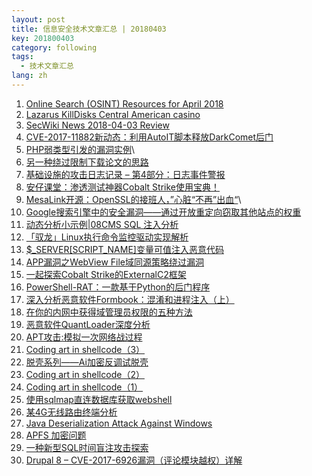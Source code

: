 ```yaml
---
layout: post
title: 信息安全技术文章汇总 | 20180403
key: 201800403
category: following
tags:
  - 技术文章汇总
lang: zh
---
```

1. [Online Search (OSINT) Resources for April 2018](https://inteltechniques.com/blog/2018/04/01/online-search-osint-resources-for-april-2018/%E3%80%81)
2. [Lazarus KillDisks Central American casino](https://www.welivesecurity.com/2018/04/03/lazarus-killdisk-central-american-casino/)
3. [SecWiki News 2018-04-03 Review](http://www.sec-wiki.com/?2018-04-03)
4. [CVE-2017-11882新动态：利用AutoIT脚本释放DarkComet后门](http://www.freebuf.com/vuls/166744.html)
5. [PHP弱类型引发的漏洞实例](http://www.freebuf.com/articles/web/166543.html)\
6. [另一种绕过限制下载论文的思路](http://www.freebuf.com/articles/web/167359.html)
7. [基础设施的攻击日志记录 – 第4部分：日志事件警报](https://www.secpulse.com/archives/70207.html)
8. [安仔课堂：渗透测试神器Cobalt Strike使用宝典！](http://www.freebuf.com/company-information/167460.html)
9. [MesaLink开源：OpenSSL的接班人，”心脏“不再”出血“](http://www.freebuf.com/column/167456.html)\
10. [Google搜索引擎中的安全漏洞——通过开放重定向窃取其他站点的权重](http://www.freebuf.com/column/167441.html)
11. [动态分析小示例\|08CMS SQL 注入分析](http://www.freebuf.com/column/167421.html)
12. [「驭龙」Linux执行命令监控驱动实现解析](https://www.anquanke.com/post/id/103520)
13. [\$\_SERVER\[SCRIPT\_NAME\]变量可值注入恶意代码](http://www.freebuf.com/articles/web/166263.html)
14. [APP漏洞之WebView File域同源策略绕过漏洞](http://www.freebuf.com/column/167412.html)
15. [一起探索Cobalt Strike的ExternalC2框架](https://www.anquanke.com/post/id/103395)
16. [PowerShell-RAT：一款基于Python的后门程序](http://www.freebuf.com/sectool/165789.html)
17. [深入分析恶意软件Formbook：混淆和进程注入（上）](https://www.anquanke.com/post/id/103403)
18. [在你的内网中获得域管理员权限的五种方法](http://www.freebuf.com/articles/network/165392.html)
19. [恶意软件QuantLoader深度分析](http://www.4hou.com/technology/10962.html)
20. [APT攻击:模拟一次网络战过程](https://www.anquanke.com/post/id/103265)
21. [Coding art in shellcode（3）](http://xz.aliyun.com/t/2245)
22. [脱壳系列——Ai加密反调试脱壳](https://bbs.ichunqiu.com/thread-37291-1-1.html)
23. [Coding art in shellcode（2）](http://xz.aliyun.com/t/2244)
24. [Coding art in shellcode（1）](http://xz.aliyun.com/t/2243)
25. [使用sqlmap直连数据库获取webshell](https://bbs.ichunqiu.com/thread-37253-1-1.html)
26. [某4G无线路由终端分析](https://bbs.ichunqiu.com/thread-37248-1-1.html)
27. [Java Deserialization Attack Against Windows](https://isc.sans.edu/forums/diary/Java+Deserialization+Attack+Against+Windows/23513/)
28. [APFS 加密问题](http://blog.forensix.cn/2018/04/apfs-encryption/)
29. [一种新型SQL时间盲注攻击探索](http://wiki.ioin.in/url/vZnX)
30. [Drupal 8 – CVE-2017-6926漏洞（评论模块越权）详解](http://wiki.ioin.in/url/0R9B)